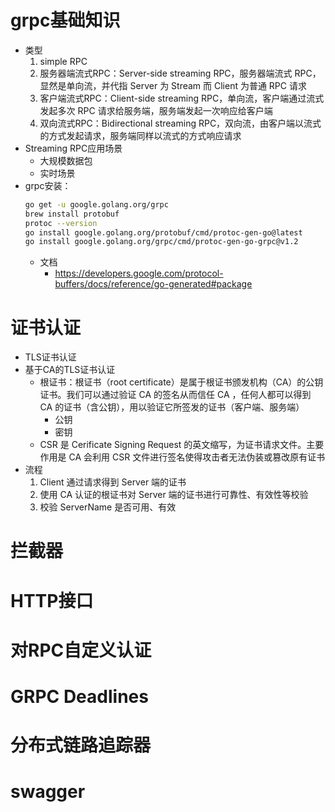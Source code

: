 # grpc基础知识
* 类型
  1. simple RPC
  2. 服务器端流式RPC：Server-side streaming RPC，服务器端流式 RPC，显然是单向流，并代指 Server 为 Stream 而 Client 为普通 RPC 请求
  3. 客户端流式RPC：Client-side streaming RPC，单向流，客户端通过流式发起多次 RPC 请求给服务端，服务端发起一次响应给客户端
  4. 双向流式RPC：Bidirectional streaming RPC，双向流，由客户端以流式的方式发起请求，服务端同样以流式的方式响应请求
* Streaming RPC应用场景
    + 大规模数据包
    + 实时场景
* grpc安装：
  ```bash
  go get -u google.golang.org/grpc
  brew install protobuf
  protoc --version
  go install google.golang.org/protobuf/cmd/protoc-gen-go@latest
  go install google.golang.org/grpc/cmd/protoc-gen-go-grpc@v1.2
  ```  
  + 文档
    - https://developers.google.com/protocol-buffers/docs/reference/go-generated#package

# 证书认证
* TLS证书认证
* 基于CA的TLS证书认证
  + 根证书：根证书（root certificate）是属于根证书颁发机构（CA）的公钥证书。我们可以通过验证 CA 的签名从而信任 CA ，任何人都可以得到 CA 的证书（含公钥），用以验证它所签发的证书（客户端、服务端）
    - 公钥
    - 密钥
  + CSR 是 Cerificate Signing Request 的英文缩写，为证书请求文件。主要作用是 CA 会利用 CSR 文件进行签名使得攻击者无法伪装或篡改原有证书
* 流程
  1. Client 通过请求得到 Server 端的证书
  2. 使用 CA 认证的根证书对 Server 端的证书进行可靠性、有效性等校验
  3. 校验 ServerName 是否可用、有效

# 拦截器
  
# HTTP接口

# 对RPC自定义认证

# GRPC Deadlines

# 分布式链路追踪器

# swagger